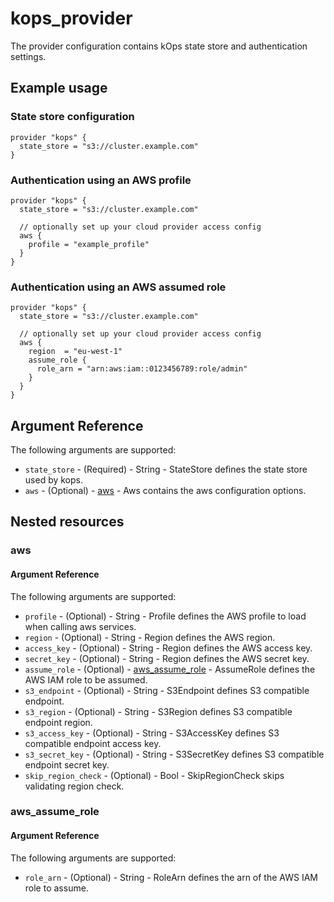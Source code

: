 # kops_provider

The provider configuration contains kOps state store and authentication settings.

## Example usage

### State store configuration

```hcl
provider "kops" {
  state_store = "s3://cluster.example.com"
}
```

### Authentication using an AWS profile

```hcl
provider "kops" {
  state_store = "s3://cluster.example.com"

  // optionally set up your cloud provider access config
  aws {
    profile = "example_profile"
  }
}
```

### Authentication using an AWS assumed role

```hcl
provider "kops" {
  state_store = "s3://cluster.example.com"

  // optionally set up your cloud provider access config
  aws {
    region  = "eu-west-1"
    assume_role {
      role_arn = "arn:aws:iam::0123456789:role/admin"
    }
  }
}
```

## Argument Reference

The following arguments are supported:
- `state_store` - (Required) - String - StateStore defines the state store used by kops.
- `aws` - (Optional) - [aws](#aws) - Aws contains the aws configuration options.

## Nested resources

### aws

#### Argument Reference

The following arguments are supported:

- `profile` - (Optional) - String - Profile defines the AWS profile to load when calling aws services.
- `region` - (Optional) - String - Region defines the AWS region.
- `access_key` - (Optional) - String - Region defines the AWS access key.
- `secret_key` - (Optional) - String - Region defines the AWS secret key.
- `assume_role` - (Optional) - [aws_assume_role](#aws_assume_role) - AssumeRole defines the AWS IAM role to be assumed.
- `s3_endpoint` - (Optional) - String - S3Endpoint defines S3 compatible endpoint.
- `s3_region` - (Optional) - String - S3Region defines S3 compatible endpoint region.
- `s3_access_key` - (Optional) - String - S3AccessKey defines S3 compatible endpoint access key.
- `s3_secret_key` - (Optional) - String - S3SecretKey defines S3 compatible endpoint secret key.
- `skip_region_check` - (Optional) - Bool - SkipRegionCheck skips validating region check.

### aws_assume_role

#### Argument Reference

The following arguments are supported:

- `role_arn` - (Optional) - String - RoleArn defines the arn of the AWS IAM role to assume.



